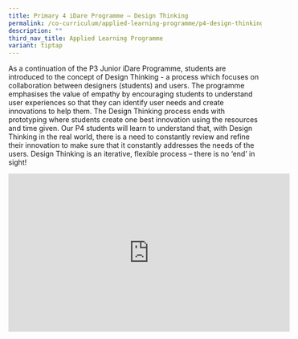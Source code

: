 ```yaml
---
title: Primary 4 iDare Programme – Design Thinking
permalink: /co-curriculum/applied-learning-programme/p4-design-thinking/
description: ""
third_nav_title: Applied Learning Programme
variant: tiptap
---
```

<p>As a continuation of the P3 Junior iDare Programme, students are introduced
to the concept of Design Thinking - a process which focuses on collaboration
between designers (students) and users. The programme emphasises the value
of empathy by encouraging students to understand user experiences so that
they can identify user needs and create innovations to help them. The Design
Thinking process ends with prototyping where students create one best innovation
using the resources and time given. Our P4 students will learn to understand
that, with Design Thinking in the real world, there is a need to constantly
review and refine their innovation to make sure that it constantly addresses
the needs of the users. Design Thinking is an iterative, flexible process
– there is no ‘end’ in sight!</p>
<div class="iframe-wrapper">
<iframe height="315" width="560" allowfullscreen="true" frameborder="0" src="https://www.youtube.com/embed/OoGQZrLnjag"></iframe>
</div>
<p></p>